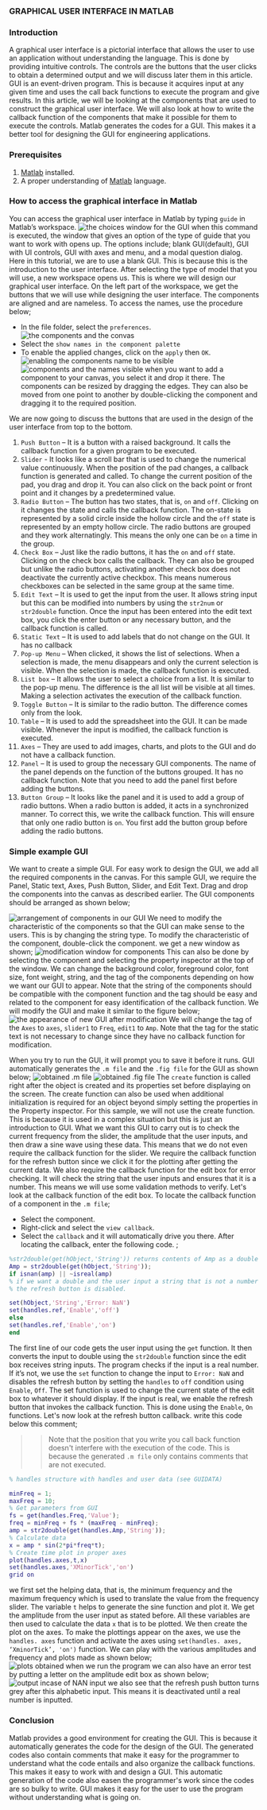 ### GRAPHICAL USER INTERFACE IN MATLAB
### Introduction
A graphical user interface is a pictorial interface that allows the user to use an application without understanding the language.
This is done by providing intuitive controls. The controls are the buttons that the user clicks to obtain a determined output and we will discuss later them in this article. GUI is an event-driven program. This is because it acquires input at any given time and uses the call back functions to execute the program and give results.
In this article, we will be looking at the components that are used to construct the graphical user interface. We will also look at how to write the callback function of the components that make it possible for them to execute the controls. Matlab generates the codes for a GUI. This makes it a better tool for designing the GUI for engineering applications.
### Prerequisites
1. [Matlab](https://www.mathworks.com/downloads/) installed.
2. A proper understanding of [Matlab](https://www.section.io/engineering-education/getting-started-with-matlab/) language.

### How to access the graphical interface in Matlab
You can access the graphical user interface in Matlab by typing `guide` in Matlab’s workspace.
![the choices window for the GUI](image1.png)
when this command is executed, the window that gives an option of the type of guide that you want to work with opens up. The options include; blank GUI(default), GUI with UI controls, GUI with axes and menu, and a modal question dialog.
Here in this tutorial, we are to use a blank GUI. This is because this is the introduction to the user interface. After selecting the type of model that you will use, a new workspace opens us. This is where we will design our graphical user interface. On the left part of the workspace, we get the buttons that we will use while designing the user interface. The components are aligned and are nameless. To access the names, use the procedure below;
- In the file folder, select the `preferences`.
![the components and the convas](image2.png)
- Select the `show names in the component palette`
- To enable the applied changes, click on the `apply` then `OK`.
![enabling the components name to be visible](image3.png)
![components and the names visible](image12.png)
when you want to add a component to your canvas, you select it and drop it there. The components can be resized by dragging the edges. They can also be moved from one point to another by double-clicking the component and dragging it to the required position.

We are now going to discuss the buttons that are used in the design of the user interface from top to the bottom.
1. `Push Button` – It is a button with a raised background. It calls the callback function for a given program to be executed.
2. `Slider` - It looks like a scroll bar that is used to change the numerical value continuously. When the position of the pad changes, a callback function is generated and called. To change the current position of the pad, you drag and drop it. You can also click on the back point or front point and it changes by a predetermined value.                                          
3. `Radio Button` – The button has two states, that is, `on` and `off`. Clicking on it changes the state and calls the callback function. The on-state is represented by a solid circle inside the hollow circle and the `off` state is represented by an empty hollow circle. The radio buttons are grouped and they work alternatingly. This means the only one can be `on` a time in the group.
4. `Check Box` – Just like the radio buttons, it has the `on` and `off` state. Clicking on the check box calls the callback. They can also be grouped but unlike the radio buttons, activating another check box does not deactivate the currently active checkbox. This means numerous checkboxes can be selected in the same group at the same time.
5. `Edit Text` – It is used to get the input from the user. It allows string input but this can be modified into numbers by using the `str2num` or `str2double` function. Once the input has been entered into the edit text box, you click the enter button or any necessary button, and the callback function is called.
6. `Static Text` – It is used to add labels that do not change on the GUI. It has no callback
7. `Pop-up Menu` – When clicked, it shows the list of selections. When a selection is made, the menu disappears and only the current selection is visible. When the selection is made, the callback function is executed.
8. `List box` – It allows the user to select a choice from a list. It is similar to the pop-up menu. The difference is the all list will be visible at all times. Making a selection activates the execution of the callback function.
9. `Toggle Button` – It is similar to the radio button. The difference comes only from the look.
10. `Table` – It is used to add the spreadsheet into the GUI. It can be made visible. Whenever the input is modified, the callback function is executed.
11. `Axes` – They are used to add images, charts, and plots to the GUI and do not have a callback function.
12. `Panel` – It is used to group the necessary GUI components. The name of the panel depends on the function of the buttons grouped. It has no callback function. Note that you need to add the panel first before adding the buttons.
13. `Button Group` – It looks like the panel and it is used to add a group of radio buttons. When a radio button is added, it acts in a synchronized manner. To correct this, we write the callback function. This will ensure that only one radio button is `on`. You first add the button group before adding the radio buttons.
### Simple example GUI
We want to create a simple GUI. For easy work to design the GUI, we add all the required components in the canvas. For this sample GUI, we require the Panel, Static text, Axes, Push Button, Slider, and Edit Text. Drag and drop the components into the canvas as described earlier. The GUI components should be arranged as shown below;

![arrangement of components in our GUI](image5.png)
We need to modify the characteristic of the components so that the GUI can make sense to the users. This is by changing the string type.
To modify the characteristic of the component, double-click the component. we get a new window as shown;
![modification window for components](image6.png)
This can also be done by selecting the component and selecting the property inspector at the top of the window.
We can change the background color, foreground color, font size, font weight, string, and the tag of the components depending on how we want our GUI to appear. Note that the string of the components should be compatible with the component function and the tag should be easy and related to the component for easy identification of the callback function.
We will modify the GUI and make it similar to the figure below;
![the appearance of new GUI after modification](image7.png)
We will change the tag of the `Axes` to `axes`, `slider1` to `Freq`, `edit1` to `Amp`. Note that the tag for the static text is not necessary to change since they have no callback function for modification.

When you try to run the GUI, it will prompt you to save it before it runs. GUI automatically generates the `.m file` and the `.fig file` for the GUI as shown below;
![obtained .m file](image8.png)
![obtained .fig file](image9.png)
The `create` function is called right after the object is created and its properties set before displaying on the screen. The create function can also be used when additional initialization is required for an object beyond simply setting the properties in the Property inspector. For this sample, we will not use the create function. This is because it is used in a complex situation but this is just an introduction to GUI.
What we want this GUI to carry out is to check the current frequency from the slider, the amplitude that the user inputs, and then draw a sine wave using these data. This means that we do not even require the callback function for the slider. We require the callback function for the refresh button since we click it for the plotting after getting the current data. We also require the callback function for the edit box for error checking. It will check the string that the user inputs and ensures that it is a number. This means we will use some validation methods to verify.
Let's look at the callback function of the edit box. To locate the callback function of a component in the `.m file`;
- Select the component.
- Right-click and select the `view callback`.
- Select the `callback` and it will automatically drive you there.
After locating the callback, enter the following code.
;

```matlab
%str2double(get(hObject,'String')) returns contents of Amp as a double
Amp = str2double(get(hObject,'String'));
if isnan(amp) || ~isreal(amp)
% if we want a double and the user input a string that is not a number
% the refresh button is disabled.

set(hObject,'String','Error: NaN')
set(handles.ref,'Enable','off')
else
set(handles.ref,'Enable','on')
end
```
The first line of our code gets the user input using the `get` function. It then converts the input to double using the `str2double` function since the edit box receives string inputs. The program checks if the input is a real number. If it’s not, we use the `set` function to change the input to `Error: NaN` and disables the refresh button by setting the `handles` to `off` condition using `Enable`, `Off`. The set function is used to change the current state of the edit box to whatever it should display. If the input is real, we enable the refresh button that invokes the callback function. This is done using the `Enable`, `On` functions.
Let's now look at the refresh button callback. write this code below this comment;
>> Note that the position that you write you call back function doesn't interfere with the execution of the code. This is because the generated `.m file` only contains comments that are not executed.

```Matlab
% handles structure with handles and user data (see GUIDATA)

minFreq = 1;
maxFreq = 10;
% Get parameters from GUI
fs = get(handles.Freq,'Value');
freq = minFreq + fs * (maxFreq - minFreq);
amp = str2double(get(handles.Amp,'String'));
% Calculate data
x = amp * sin(2*pi*freq*t);
% Create time plot in proper axes
plot(handles.axes,t,x)
set(handles.axes,'XMinorTick','on')
grid on
```

we first set the helping data, that is, the minimum frequency and the maximum frequency which is used to translate the value from the frequency slider. The variable `t` helps to generate the sine function and plot it. We get the amplitude from the user input as stated before. All these variables are then used to calculate the data `x` that is to be plotted.
We then create the plot on the axes. To make the plottings appear on the axes, we use the `handles. axes` function and activate the axes using `set(handles. axes, ‘XminorTick’, 'on')` function.
We can play with the various amplitudes and frequency and plots made as shown below;
![plots obtained when we run the program](image10.png)
we can also have an error test by putting a letter on the amplitude edit box as shown below;
![output incase of NAN input](image11.png)
we also see that the refresh push button turns grey after this alphabetic input. This means it is deactivated until a real number is inputted.

### Conclusion
Matlab provides a good environment for creating the GUI. This is because it automatically generates the code for the design of the GUI. The generated codes also contain comments that make it easy for the programmer to understand what the code entails and also organize the callback functions. This makes it easy to work with and design a GUI. This automatic generation of the code also easen the programmer's work since the codes are so bulky to write. GUI makes it easy for the user to use the program without understanding what is going on.

